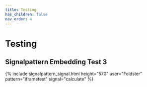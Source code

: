 ```yaml
---
title: Testing
has_children: false
nav_order: 4
---
```


# Testing

## Signalpattern Embedding Test 3

{% include signalpattern_signal.html height="570" user="Foldster" pattern="iframetest" signal="calculate" %}
